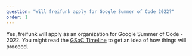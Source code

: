 ```yaml
---
question: "Will freifunk apply for Google Summer of Code 2022?"
order: 1
---
```

Yes, freifunk will apply as an organization for Google Summer of Code - 2022. You might read the [GSoC Timeline](https://developers.google.com/open-source/gsoc/timeline) to get an idea of how things will proceed.
